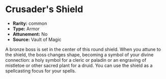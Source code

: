 
# Crusader's Shield

* **Rarity:** common
* **Type:** Armor
* **Attunement:** No
* **Source:** Vault of Magic


A bronze boss is set in the center of this round shield. When you attune to the shield, the boss changes shape, becoming a symbol of your divine connection: a holy symbol for a cleric or paladin or an engraving of mistletoe or other sacred plant for a druid. You can use the shield as a spellcasting focus for your spells.
